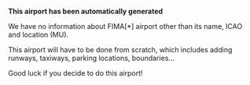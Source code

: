 **This airport has been automatically generated**

We have no information about FIMA[*] airport other than its name, ICAO and location (MU).

This airport will have to be done from scratch, which includes adding runways, taxiways, parking locations, boundaries...

Good luck if you decide to do this airport!